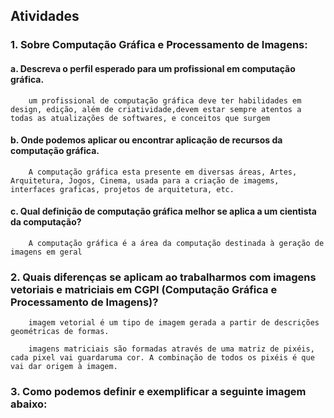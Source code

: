## Atividades

### 1. Sobre Computação Gráfica e Processamento de Imagens:

   #### a. Descreva o perfil esperado para um profissional em computação gráfica.

        um profissional de computação gráfica deve ter habilidades em design, edição, além de criatividade,devem estar sempre atentos a todas as atualizações de softwares, e conceitos que surgem
    
   #### b. Onde podemos aplicar ou encontrar aplicação de recursos da computação gráfica.

        A computação gráfica esta presente em diversas áreas, Artes, Arquitetura, Jogos, Cinema, usada para a criação de imagems, interfaces graficas, projetos de arquitetura, etc.
    
   #### c. Qual definição de computação gráfica melhor se aplica a um cientista da computação?

        A computação gráfica é a área da computação destinada à geração de imagens em geral

### 2. Quais diferenças se aplicam ao trabalharmos com imagens vetoriais e matriciais em CGPI (Computação Gráfica e Processamento de Imagens)?

        imagem vetorial é um tipo de imagem gerada a partir de descrições geométricas de formas. 
        
        imagens matriciais são formadas através de uma matriz de pixéis, cada pixel vai guardaruma cor. A combinação de todos os pixéis é que vai dar origem à imagem.
    
### 3. Como podemos definir e exemplificar a seguinte imagem abaixo:

    